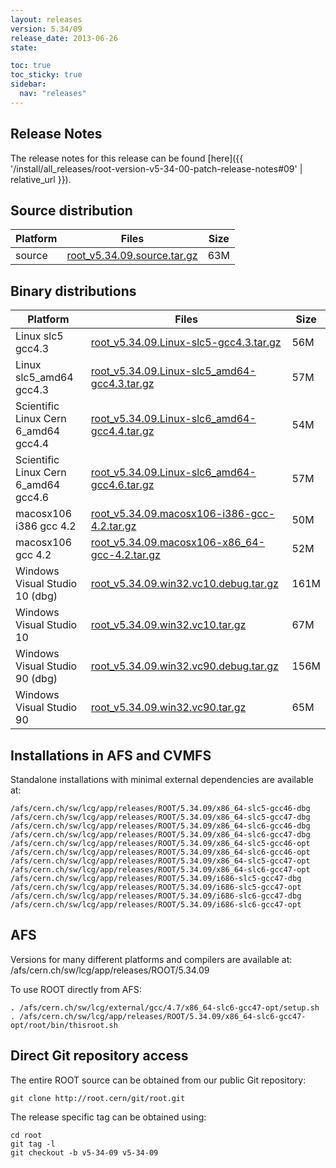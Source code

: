 ```yaml
---
layout: releases
version: 5.34/09
release_date: 2013-06-26
state:

toc: true
toc_sticky: true
sidebar:
  nav: "releases"
---
```



## Release Notes

The release notes for this release can be found [here]({{ '/install/all_releases/root-version-v5-34-00-patch-release-notes#09' | relative_url }}).

## Source distribution

| Platform       | Files | Size |
|-----------|-------|-----|
| source | [root_v5.34.09.source.tar.gz](https://root.cern/download/root_v5.34.09.source.tar.gz) |  63M |


## Binary distributions

| Platform       | Files | Size |
|-----------|-------|-----|
| Linux slc5 gcc4.3 | [root_v5.34.09.Linux-slc5-gcc4.3.tar.gz](https://root.cern/download/root_v5.34.09.Linux-slc5-gcc4.3.tar.gz) |  56M |
| Linux slc5_amd64 gcc4.3 | [root_v5.34.09.Linux-slc5_amd64-gcc4.3.tar.gz](https://root.cern/download/root_v5.34.09.Linux-slc5_amd64-gcc4.3.tar.gz) |  57M |
| Scientific Linux Cern 6_amd64 gcc4.4 | [root_v5.34.09.Linux-slc6_amd64-gcc4.4.tar.gz](https://root.cern/download/root_v5.34.09.Linux-slc6_amd64-gcc4.4.tar.gz) |  54M |
| Scientific Linux Cern 6_amd64 gcc4.6 | [root_v5.34.09.Linux-slc6_amd64-gcc4.6.tar.gz](https://root.cern/download/root_v5.34.09.Linux-slc6_amd64-gcc4.6.tar.gz) |  57M |
| macosx106 i386 gcc 4.2 | [root_v5.34.09.macosx106-i386-gcc-4.2.tar.gz](https://root.cern/download/root_v5.34.09.macosx106-i386-gcc-4.2.tar.gz) |  50M |
| macosx106 gcc 4.2 | [root_v5.34.09.macosx106-x86_64-gcc-4.2.tar.gz](https://root.cern/download/root_v5.34.09.macosx106-x86_64-gcc-4.2.tar.gz) |  52M |
| Windows Visual Studio 10 (dbg) | [root_v5.34.09.win32.vc10.debug.tar.gz](https://root.cern/download/root_v5.34.09.win32.vc10.debug.tar.gz) | 161M |
| Windows Visual Studio 10 | [root_v5.34.09.win32.vc10.tar.gz](https://root.cern/download/root_v5.34.09.win32.vc10.tar.gz) |  67M |
| Windows Visual Studio 90 (dbg) | [root_v5.34.09.win32.vc90.debug.tar.gz](https://root.cern/download/root_v5.34.09.win32.vc90.debug.tar.gz) | 156M |
| Windows Visual Studio 90 | [root_v5.34.09.win32.vc90.tar.gz](https://root.cern/download/root_v5.34.09.win32.vc90.tar.gz) |  65M |



## Installations in AFS and CVMFS
Standalone installations with minimal external dependencies are available at:
~~~
/afs/cern.ch/sw/lcg/app/releases/ROOT/5.34.09/x86_64-slc5-gcc46-dbg
/afs/cern.ch/sw/lcg/app/releases/ROOT/5.34.09/x86_64-slc5-gcc47-dbg
/afs/cern.ch/sw/lcg/app/releases/ROOT/5.34.09/x86_64-slc6-gcc46-dbg
/afs/cern.ch/sw/lcg/app/releases/ROOT/5.34.09/x86_64-slc6-gcc47-dbg
/afs/cern.ch/sw/lcg/app/releases/ROOT/5.34.09/x86_64-slc5-gcc46-opt
/afs/cern.ch/sw/lcg/app/releases/ROOT/5.34.09/x86_64-slc6-gcc46-opt
/afs/cern.ch/sw/lcg/app/releases/ROOT/5.34.09/x86_64-slc5-gcc47-opt
/afs/cern.ch/sw/lcg/app/releases/ROOT/5.34.09/x86_64-slc6-gcc47-opt
/afs/cern.ch/sw/lcg/app/releases/ROOT/5.34.09/i686-slc5-gcc47-dbg
/afs/cern.ch/sw/lcg/app/releases/ROOT/5.34.09/i686-slc5-gcc47-opt
/afs/cern.ch/sw/lcg/app/releases/ROOT/5.34.09/i686-slc6-gcc47-dbg
/afs/cern.ch/sw/lcg/app/releases/ROOT/5.34.09/i686-slc6-gcc47-opt
~~~

## AFS
Versions for many different platforms and compilers are available at:
/afs/cern.ch/sw/lcg/app/releases/ROOT/5.34.09

To use ROOT directly from AFS:
~~~
. /afs/cern.ch/sw/lcg/external/gcc/4.7/x86_64-slc6-gcc47-opt/setup.sh
. /afs/cern.ch/sw/lcg/app/releases/ROOT/5.34.09/x86_64-slc6-gcc47-opt/root/bin/thisroot.sh
~~~

## Direct Git repository access
The entire ROOT source can be obtained from our public Git repository:

~~~
git clone http://root.cern/git/root.git
~~~
The release specific tag can be obtained using:
~~~
cd root
git tag -l
git checkout -b v5-34-09 v5-34-09
~~~
